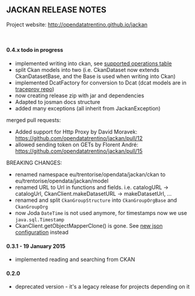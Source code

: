 
JACKAN RELEASE NOTES
---------------------

Project website: http://opendatatrentino.github.io/jackan  

<br/>

#### 0.4.x   todo in progress

- implemented writing into ckan, see [supported operations table](README.md#supported-operations)
- split Ckan models into two (i.e. CkanDataset now extends CkanDatasetBase, and the Base is used when writing into Ckan)
- implemented DcatFactory for conversion to Dcat (dcat models are in <a href="https://github.com/opendatatrentino/traceprov/tree/master/src/main/java/eu/trentorise/opendata/traceprov/dcat" target="_blank">traceprov repo</a>)
- now creating release zip with jar and dependencies
- Adapted to josman docs structure
- added many exceptions (all inherit from JackanException)

merged pull requests:

- Added support for Http Proxy by David Moravek: https://github.com/opendatatrentino/jackan/pull/12
- allowed sending token on GETs by Florent André: https://github.com/opendatatrentino/jackan/pull/15 


BREAKING CHANGES: 

- renamed namespace eu/trentorise/opendata/jackan/ckan to eu/trentorise/opendata/jackan/model
- renamed URL to Url in functions and fields. i.e. catalogURL -> catalogUrl, CkanClient.makeDatasetURL -> makeDatasetUrl, ...
- renamed and split `CkanGroupStructure` into `CkanGroupOrgBase` and `CkanGroupOrg`
- now Joda `DateTime` is not used anymore, for timestamps now we use `java.sql.Timestamp`
- CkanClient.getObjectMapperClone() is gone. See [new json configuration](README.md#default-json-serdeserialization) instead


#### 0.3.1  -  19 January 2015

- implemented reading and searching from CKAN

#### 0.2.0  

- deprecated version - it's a legacy release for projects depending on it
